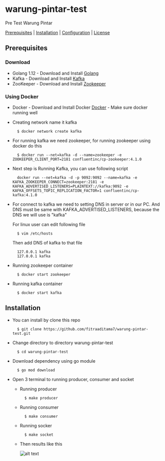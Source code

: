 # warung-pintar-test
Pre Test Warung Pintar


[Prerequisites](#prerequisites) |
[Installation](#installation) |
[Configuration](#environment) |
[License](#license)

## Prerequisites
### Download
- Golang 1.12 - Download and Install [Golang](https://golang.org/dl/)
- Kafka - Download and Install [Kafka](https://kafka.apache.org/quickstart)
- ZooKeeper - Download and Install [Zookeeper](https://zookeeper.apache.org/releases.html/)

### Using Docker
- Docker - Download and Install Docker [Docker](https://docs.docker.com/install/linux/docker-ce/ubuntu/) - Make sure docker running well
- Creating network name it kafka

  ```
    $ docker network create kafka
  ```
- For running kafka we need zookeeper, for running zookeeper using docker do this

  ```
    $ docker run --net=kafka -d --name=zookeeper -e ZOOKEEPER_CLIENT_PORT=2181 confluentinc/cp-zookeeper:4.1.0
  ```
- Next step is Running Kafka, you can use following script

  ```
    docker run --net=kafka -d -p 9092:9092 --name=kafka -e KAFKA_ZOOKEEPER_CONNECT=zookeeper:2181 -e KAFKA_ADVERTISED_LISTENERS=PLAINTEXT://kafka:9092 -e KAFKA_OFFSETS_TOPIC_REPLICATION_FACTOR=1 confluentinc/cp-kafka:4.1.0
  ```
- For connect to kafka we need to setting DNS in server or in our PC. And DNS must be same with KAFKA_ADVERTISED_LISTENERS, because the DNS we will use is "kafka"

  For linux user can edit following file
  
  ```
    $ vim /etc/hosts
  ```
  
  Then add DNS of kafka to that file
  
  ```
    127.0.0.1 kafka
    127.0.0.1 kafka
  ```
- Running zookeeper container

  ```
    $ docker start zookeeper
  ```
- Running kafka container
  ```
    $ docker start kafka
  ```
## Installation
- You can install by clone this repo
  ```
    $ git clone https://github.com/fitraaditama7/warung-pintar-test.git
  ```
- Change directory to directory warung-pintar-test
  ```
    $ cd warung-pintar-test
  ```
- Download dependency using go module
  ```
    $ go mod download
  ```
- Open 3 terminal to running producer, consumer and socket
  - Running producer
    ```
      $ make producer
    ```
  - Running consumer
    ```
      $ make consumer
    ```
  - Running socker
    ```
      $ make socket
    ```
  - Then results like this
  
    ![alt text](https://raw.githubusercontent.com/fitraaditama7/warung-pintar-test/master/pertama.gif)
